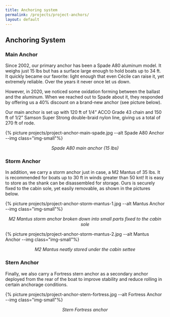 ```yaml
---
title: Anchoring system
permalink: /projects/project-anchors/
layout: default
---
```


## Anchoring System

### Main Anchor

Since 2002, our primary anchor has been a Spade A80 aluminum model. It weighs
just 15 lbs but has a surface large enough to hold boats up to 34 ft. It quickly
became our favorite: light enough that even Cécile can raise it, yet extremely
reliable. Over the years it never once let us down. 

However, in 2020, we noticed some oxidation forming between the ballast and the
aluminum. When we reached out to Spade about it, they responded by offering us a
40% discount on a brand-new anchor (see picture below).

Our main anchor is set up with 120 ft of 1/4” ACCO Grade 43 chain and 150 ft of
1/2” Samson Super Strong double-braid nylon line, giving us a total of 270 ft of
rode.

{% picture projects/project-anchor-main-spade.jpg --alt Spade A80 Anchor --img class="img-small"%}
<p style="text-align: center; font-style: italic;">
  Spade A80 main anchor (15 lbs)
</p>

### Storm Anchor

In addition, we carry a storm anchor just in case, a M2 Mantus of 35 lbs. It is recommended for boats up to 30 ft in winds greater than 50 knt! It is easy to store as the shank can be disassembled for storage. Ours is securely fixed to the cabin sole, yet easily removable, as shown in the pictures below.

{% picture projects/project-anchor-storm-mantus-1.jpg --alt Mantus Anchor --img class="img-small"%}
<p style="text-align: center; font-style: italic;">
  M2 Mantus storm anchor broken down into small parts fixed to the cabin sole
</p>

{% picture projects/project-anchor-storm-mantus-2.jpg --alt Mantus Anchor --img class="img-small"%}
<p style="text-align: center; font-style: italic;">
  M2 Mantus neatly stored under the cabin settee
</p>

### Stern Anchor

Finally, we also carry a Fortress stern anchor as a secondary anchor deployed from the rear of the boat to improve stability and reduce rolling in certain anchorage conditions. 

{% picture projects/project-anchor-stern-fortress.jpg --alt Fortress Anchor --img class="img-small"%}
<p style="text-align: center; font-style: italic;">
  Stern Fortress anchor
</p>
